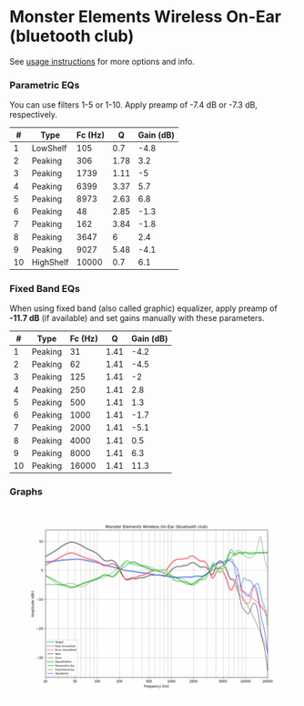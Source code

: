# Monster Elements Wireless On-Ear (bluetooth club)
See [usage instructions](https://github.com/jaakkopasanen/AutoEq#usage) for more options and info.

### Parametric EQs
You can use filters 1-5 or 1-10. Apply preamp of -7.4 dB or -7.3 dB, respectively.

|   # | Type      |   Fc (Hz) |    Q |   Gain (dB) |
|-----|-----------|-----------|------|-------------|
|   1 | LowShelf  |       105 | 0.7  |        -4.8 |
|   2 | Peaking   |       306 | 1.78 |         3.2 |
|   3 | Peaking   |      1739 | 1.11 |        -5   |
|   4 | Peaking   |      6399 | 3.37 |         5.7 |
|   5 | Peaking   |      8973 | 2.63 |         6.8 |
|   6 | Peaking   |        48 | 2.85 |        -1.3 |
|   7 | Peaking   |       162 | 3.84 |        -1.8 |
|   8 | Peaking   |      3647 | 6    |         2.4 |
|   9 | Peaking   |      9027 | 5.48 |        -4.1 |
|  10 | HighShelf |     10000 | 0.7  |         6.1 |

### Fixed Band EQs
When using fixed band (also called graphic) equalizer, apply preamp of **-11.7 dB** (if available) and set gains manually with these parameters.

|   # | Type    |   Fc (Hz) |    Q |   Gain (dB) |
|-----|---------|-----------|------|-------------|
|   1 | Peaking |        31 | 1.41 |        -4.2 |
|   2 | Peaking |        62 | 1.41 |        -4.5 |
|   3 | Peaking |       125 | 1.41 |        -2   |
|   4 | Peaking |       250 | 1.41 |         2.8 |
|   5 | Peaking |       500 | 1.41 |         1.3 |
|   6 | Peaking |      1000 | 1.41 |        -1.7 |
|   7 | Peaking |      2000 | 1.41 |        -5.1 |
|   8 | Peaking |      4000 | 1.41 |         0.5 |
|   9 | Peaking |      8000 | 1.41 |         6.3 |
|  10 | Peaking |     16000 | 1.41 |        11.3 |

### Graphs
![](./Monster%20Elements%20Wireless%20On-Ear%20(bluetooth%20club).png)
